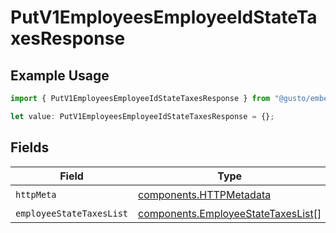 # PutV1EmployeesEmployeeIdStateTaxesResponse

## Example Usage

```typescript
import { PutV1EmployeesEmployeeIdStateTaxesResponse } from "@gusto/embedded-api/models/operations/putv1employeesemployeeidstatetaxes.js";

let value: PutV1EmployeesEmployeeIdStateTaxesResponse = {};
```

## Fields

| Field                                                                                    | Type                                                                                     | Required                                                                                 | Description                                                                              |
| ---------------------------------------------------------------------------------------- | ---------------------------------------------------------------------------------------- | ---------------------------------------------------------------------------------------- | ---------------------------------------------------------------------------------------- |
| `httpMeta`                                                                               | [components.HTTPMetadata](../../models/components/httpmetadata.md)                       | :heavy_check_mark:                                                                       | N/A                                                                                      |
| `employeeStateTaxesList`                                                                 | [components.EmployeeStateTaxesList](../../models/components/employeestatetaxeslist.md)[] | :heavy_minus_sign:                                                                       | successful                                                                               |